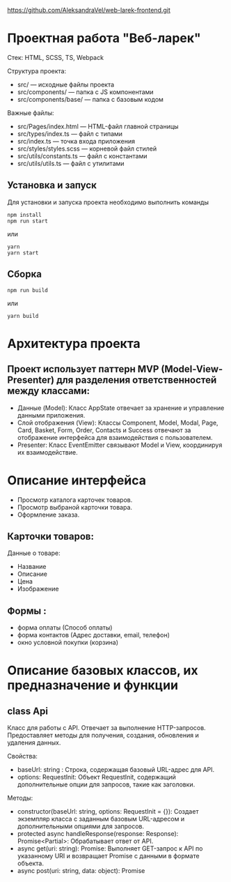 https://github.com/AleksandraVel/web-larek-frontend.git

# Проектная работа "Веб-ларек"

Стек: HTML, SCSS, TS, Webpack

Структура проекта:
- src/ — исходные файлы проекта
- src/components/ — папка с JS компонентами
- src/components/base/ — папка с базовым кодом

Важные файлы:
- src/Pages/index.html — HTML-файл главной страницы
- src/types/index.ts — файл с типами
- src/index.ts — точка входа приложения
- src/styles/styles.scss — корневой файл стилей
- src/utils/constants.ts — файл с константами
- src/utils/utils.ts — файл с утилитами

## Установка и запуск
Для установки и запуска проекта необходимо выполнить команды

```
npm install
npm run start
```

или

```
yarn
yarn start
```
## Сборка

```
npm run build
```

или

```
yarn build
```

# Архитектура проекта

## Проект использует паттерн MVP (Model-View-Presenter) для разделения ответственностей между классами:

- Данные (Model):
 Класс AppState отвечает за хранение и управление данными приложения.
- Слой отображения (View):
 Классы Component, Model, Modal, Page, Card, Basket, Form, Order, Contacts и Success отвечают за отображение интерфейса для взаимодействия с пользователем.
- Presenter:
 Класс EventEmitter связывают Model и View, координируя их взаимодействие. 

# Описание интерфейса

- Просмотр каталога карточек товаров.
- Просмотр выбраной карточки товара.
- Оформление заказа. 

## Карточки товаров:
 
 Данные о товаре:
- Название
- Описание
- Цена
- Изображение

## Формы :
- форма оплаты (Способ оплаты)
- форма контактов (Адрес доставки, email, телефон)
- окно условной покупки (корзина)

# Описание базовых классов, их предназначение и функции

## class Api

Класс для работы с API. Отвечает за выполнение HTTP-запросов.
Предоставляет методы для получения, создания, обновления и удаления данных.

Свойства:
- baseUrl: string : Строка, содержащая базовый URL-адрес для API.
- options: RequestInit: Объект RequestInit, содержащий дополнительные опции для запросов, такие как заголовки.

Методы:
- constructor(baseUrl: string, options: RequestInit = {}): Создает экземпляр класса с заданным базовым URL-адресом и дополнительными опциями для запросов.
- protected async handleResponse(response: Response): Promise<Partial<object>>: Обрабатывает ответ от API.
- async get(uri: string): Promise<object>: Выполняет GET-запрос к API по указанному URI и возвращает Promise с данными в формате объекта.
- async post(uri: string, data: object): Promise<object> : Выполняет POST-запрос к API по указанному URI с переданными данными и возвращает Promise с данными в формате объекта.

## class EventEmitter (Presenter)
Класс EventEmitter обеспечивает гибкую связь между различными компонентами системы без жесткой зависимости.

Mетоды:
- on: Подписывает обработчик на событие. Обработчик будет вызван каждый раз, когда событие инициируется.
- off: Отписывает обработчик от события. Обработчик больше не будет вызываться при инициации события.
- emit: Инициирует событие и вызывает все подписанные на него обработчики, передавая им данные события.

## class AppState (Model)

Класс AppState отвечает за хранение и управление состоянием приложения, включая товары в корзине и данные заказа. Он также отвечает за валидацию данных форм и генерацию событий при изменении данных.

Свойства:
- basket: Product[]: массив товаров в корзине.
- store: Product[]: массив со всеми товарами.
- order: IOrder: объект заказа клиента.
- formErrors: FormErrors: объект с ошибками валидации форм.

Методы:
- addToBasket(product: Product): void: добавляет товар в корзину
- deleteFromBasket(id: string): void: удаляет товар из корзины
- clearBasket(): void: очищает корзину.
- getBasketAmount(): number: возвращает количество товаров в корзине.
- setItems(): void: устанавливает идентификаторы товаров в корзине как элементы заказа.
- setOrderField(field: keyof IOrderForm, value: string): void: устанавливает значение поля заказа и валидирует контактные данные и данные заказа.
- validateContacts(): boolean: проверяет контактные данные на валидность и возвращает результат проверки.
- validateOrder(): boolean: проверяет данные заказа на валидность и возвращает результат проверки.
- refreshOrder(): void: обновляет данные заказа, сбрасывая их в начальное состояние.
- getTotalBasketPrice(): number: возвращает общую стоимость товаров в корзине.
- setStore(items: IProduct[]): void: устанавливает товары магазина и инициирует событие об изменении товаров.
- resetSelected(): void: сбрасывает выбор товаров в магазине.

## class Product

Класс Product представляет данные о товаре и наследуется от класса Model.

Свойства:
- id: string - уникальный идентификатор товара.
- description: string - описание товара.
- image: string - ссылка на изображение товара.
- title: string - название товара.
- category: string - категория товара.
- price: number | null - цена товара, может быть null, если цена не указана.
- selected: boolean - флаг, указывающий, выбран ли товар.

## class Component<T>

Класс Component является абстрактным базовым компонентом, от которого наследуются все остальные компоненты в проекте. Он содержит общие методы для работы с DOM и предоставляет инструменты для управления отображением интерфейса.

Методы:
- protected constructor(protected readonly container: HTMLElement): Принимает контейнер (DOM-элемент), в котором будет отображаться компонент.
- toggleClass(element: HTMLElement, className: string, force?: boolean): Переключает класс у указанного элемента.
- setText(element: HTMLElement, value: unknown): Устанавливает текстовое содержимое указанного элемента.
- setDisabled(element: HTMLElement, state: boolean): Устанавливает или снимает блокировку для указанного элемента.
- setHidden(element: HTMLElement): Скрывает указанный элемент.
- setVisible(element: HTMLElement): Показывает указанный элемент.
- setImage(element: HTMLImageElement, src: string, alt?: string): Устанавливает изображение с альтернативным текстом для указанного элемента.
- render(data?: Partial<T>): HTMLElement: Возвращает корневой DOM-элемент компонента с возможностью обновления данных.

## class Model<T>

Класс Model является базовой моделью и предазначен для отличия ее от простых объектов данных. 

Методы:

- constructor: Создает экземпляра с указанными данными и объектом для управления событиями.
- emitChanges(event: string, payload?: object): Генерирует указанное событие и передает дополнительные данные.

## class Modal (Component)

Класс Modal расширяет функциональность базового класса Component и отвечает за управление модальным окном в вашем приложении. Он предоставляет методы для открытия и закрытия модального окна, а также для установки содержимого.

Методы:
- constructor(container: HTMLElement, events: IEvents): Создает экземпляр класса Modal с заданным контейнером модального окна и объектом событий. Конструктор инициализирует кнопку закрытия и контент модального окна, а также связывает события для управления поведением модального окна.
- set content(value: HTMLElement): Сеттер, который заменяет текущее содержимое модального окна на новый HTML-элемент.
- open(): Метод для открытия модального окна. 
- close(): Метод для закрытия модального окна. 
- render(data: IModalData): HTMLElement: Метод для рендеринга модального окна. Вызывает метод open для отображения модального окна с переданными данными.

## class Page (View)

Класс Page представляет собой главную страницу приложения - галерею товаров.

Методы:
- constructor(container: HTMLElement, events: IEvents): Создает экземпляр класса с заданным контейнером и обработчиком событий.
- set counter(value: number): Устанавливает количество товаров в корзине.
- set store(items: HTMLElement[]): Заменяет дочерние элементы галереи на новые карточки товаров.
- set locked(value: boolean): Блокирует или разблокирует прокрутку страницы.

## class Card (View)

Класс Card представляет собой карточку товара в галерее.
Отвечает за отображение информации о товаре.

Свойства:
- _title: HTMLElement - элемент для отображения названия товара.
- _image: HTMLImageElement - элемент для отображения изображения товара.
- _category: HTMLElement - элемент для отображения категории товара.
- _price: HTMLElement - элемент для отображения цены товара.
- _button: HTMLButtonElement - кнопка для взаимодействия с товаром.

Методы:
- constructor(blockName: string, container: HTMLElement, actions?: ICardActions): Создает экземпляр класса с заданным именем блока, родительским контейнером и объектом с колбэк функциями.
- set id(value: string): Устанавливает уникальный идентификатор товара.
- get id(): Возвращает уникальный идентификатор товара.
- set title(value: string): Устанавливает название товара.
- get title(): Возвращает название товара.
- set image(value: string): Устанавливает изображение товара.
- set selected(value: boolean): Определяет, выбран ли товар.
- set price(value: number | null): Устанавливает цену товара.
- set category(value: CategoryType): Устанавливает категорию товара.

### class StoreItem (Card)

Класс StoreItem расширяет класс Card. Предназначен для создания элемента магазина.

Конструктор:
- container: HTML-элемент, в который будет помещен элемент магазина.
- actions: необязательный параметр, представляющий действия, связанные с карточкой.

Методы:
- Конструктор StoreItem вызывает конструктор базового класса Card, передавая ему тип карточки, контейнер и действия.

### class StoreItemPreview (Card)

Класс StoreItemPreview также расширяет класс Card. Предназначен для создания предварительного просмотра элемента магазина с описанием.

Конструктор:
- container: HTML-элемент, в который будет помещен предварительный просмотр элемента магазина.
- actions: необязательный параметр, представляющий действия, связанные с карточкой.

Свойства:
- _description: защищенное свойство, содержащее HTML-элемент для текста описания.

Методы:
- Конструктор StoreItemPreview вызывает конструктор базового класса Card, передавая ему тип карточки, контейнер и действия. Также инициализирует свойство _description.
- Сеттер description позволяет установить текст описания для элемента _description.

## class Basket (View)

Класс Basket расширяет базовый класс Component и управляет отображением корзины товаров в приложении. Он позволяет добавлять товары в корзину, удалять их и обновлять общую стоимость.

Методы:
- constructor(blockName: string, container: HTMLElement, events: IEvents): Создает экземпляр класса Basket с заданным именем блока, контейнером и объектом событий.
- set price(price: number): Сеттер, который отображает общую стоимость товаров в корзине в 'синапсах'.
- set list(items: HTMLElement[]): Сеттер для списка товаров.
- disableButton(): Метод, который отключает кнопку 'Оформить'.
- refreshIndices(): Метод, который обновляет индексы товаров в корзине после удаления одного из них.

## class Form<T> (View)

Класс Form расширяет класс Componentи отвечает за управление формой на странице. Он содержит методы для обработки ввода данных и отправки формы, а также валидации и отображения ошибок.
  
Свойства:
- _submit: HTMLButtonElement - кнопка отправки формы.
- _errors: HTMLElement - элемент для отображения сообщений об ошибках.
- container: HTMLFormElement - DOM-элемент формы.
- events: IEvents - объект для работы с событиями формы.

Методы:
- constructor(container: HTMLFormElement, events: IEvents): Создает экземпляр класса с заданным DOM-элементом формы и объектом для работы с событиями.
- onInputChange(field: keyof T, value: string): Обрабатывает изменение значения поля формы и инициирует соответствующее событие.
- set valid(value: boolean): Устанавливает состояние валидности формы, активируя или деактивируя кнопку отправки.
- set errors(value: string): Устанавливает текст ошибки для формы.
- render(state: Partial<T> & IFormState): Обновляет состояние формы и отображает ее на странице.


### class Order (Form)

Класс Order отвечает за отображение формы для оформления заказа товара. Он расширяет функциональность базового класса Form и содержит методы для создания формы выбора способа оплаты и ввода адреса доставки.

Методы:
- constructor(blockName: string, container: HTMLFormElement, events: IEvents): Создает экземпляр класса с заданным именем блока, контейнером формы заказа и объектом для работы с событиями.
- disableButtons(): Отключает подсветку активных кнопок выбора способа оплаты.
- onInputChange(name: keyof IOrder, value: string): Обрабатывает изменения в полях ввода формы и обновляет состояние класса.


### class Contacts (Form)

Класс Contacts наследует функциональность от базового класса Form и управляет формой контактных данных пользователя, таких как email и телефон.

Методы:
- constructor(container: HTMLFormElement, events: IEvents): Создает экземпляр класса Contacts с заданным DOM-элементом формы и объектом событий.

## class Success (View)

Класс Success отвечает за отображение окна с сообщением об успешном оформлении заказа.Он расширяет базовый класс Component.

Свойства:
- _button: HTMLButtonElement`: Защищенное свойство, содержащее кнопку для закрытия сообщения.
- _description: HTMLElement`: Защищенное свойство, содержащее элемент для отображения описания действия.

Методы:
- constructor: Создает экземпляр класса с заданным именем блока, контейнером и действиями. Инициализирует кнопку закрытия и элемент описания, а также назначает обработчик события клика.
- set description(value: number): Сеттер, который устанавливает текст описания, преобразуя числовое значение в форматированную строку с использованием функции handlePrice и добавляет единицы измерения 'синапсов'.